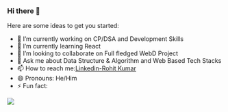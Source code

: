 ### Hi there 👋

Here are some ideas to get you started:

- 🔭 I’m currently working on CP/DSA and Development Skills
- 🌱 I’m currently learning React
- 👯 I’m looking to collaborate on Full fledged WebD Project
- 💬 Ask me about Data Structure & Algorithm and Web Based Tech Stacks
- 📫 How to reach me:[Linkedin-Rohit Kumar](https://www.linkedin.com/in/rohit-kumar-77173a22a?lipi=urn%3Ali%3Apage%3Ad_flagship3_profile_view_base_contact_details%3BnOOmFqwHQDucUHKc52XRZw%3D%3D)
- 😄 Pronouns: He/Him
- ⚡ Fun fact: 

<img src="https://github-readme-stats.vercel.app/api?username=red-rohit01&&show_icons=true&title_color=ffffff&icon_color=bb2acf&text_color=daf7dc&bg_color=31415B">
